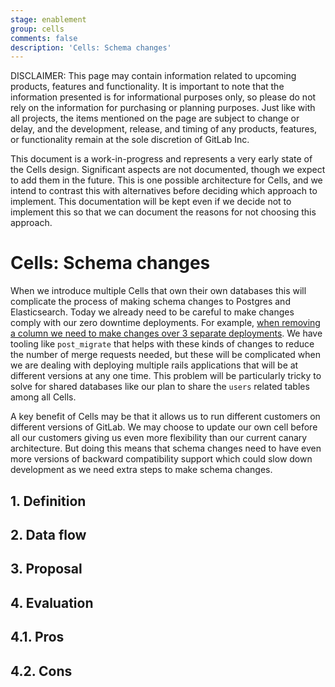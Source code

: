 ```yaml
---
stage: enablement
group: cells
comments: false
description: 'Cells: Schema changes'
---
```


DISCLAIMER:
This page may contain information related to upcoming products, features and
functionality. It is important to note that the information presented is for
informational purposes only, so please do not rely on the information for
purchasing or planning purposes. Just like with all projects, the items
mentioned on the page are subject to change or delay, and the development,
release, and timing of any products, features, or functionality remain at the
sole discretion of GitLab Inc.

This document is a work-in-progress and represents a very early state of the
Cells design. Significant aspects are not documented, though we expect to add
them in the future. This is one possible architecture for Cells, and we intend to
contrast this with alternatives before deciding which approach to implement.
This documentation will be kept even if we decide not to implement this so that
we can document the reasons for not choosing this approach.

# Cells: Schema changes

When we introduce multiple Cells that own their own databases this will
complicate the process of making schema changes to Postgres and Elasticsearch.
Today we already need to be careful to make changes comply with our zero
downtime deployments. For example,
[when removing a column we need to make changes over 3 separate deployments](../../../development/database/avoiding_downtime_in_migrations.md#dropping-columns).
We have tooling like `post_migrate` that helps with these kinds of changes to
reduce the number of merge requests needed, but these will be complicated when
we are dealing with deploying multiple rails applications that will be at
different versions at any one time. This problem will be particularly tricky to
solve for shared databases like our plan to share the `users` related tables
among all Cells.

A key benefit of Cells may be that it allows us to run different
customers on different versions of GitLab. We may choose to update our own cell
before all our customers giving us even more flexibility than our current
canary architecture. But doing this means that schema changes need to have even
more versions of backward compatibility support which could slow down
development as we need extra steps to make schema changes.

## 1. Definition

## 2. Data flow

## 3. Proposal

## 4. Evaluation

## 4.1. Pros

## 4.2. Cons
